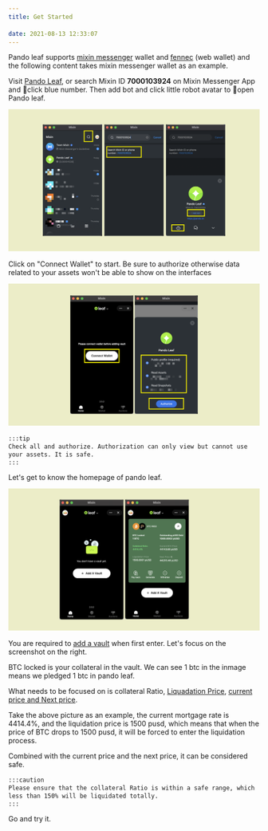 ```yaml
---
title: Get Started 

date: 2021-08-13 12:33:07
---
```

Pando leaf supports [mixin messenger](https://docs.pando.im/docs/wallets/mixin-messenger) wallet and [fennec](https://pando.im/fennec/) (web wallet) and the following content takes mixin messenger wallet as an example.

Visit [Pando Leaf](https://leaf.pando.im), or search Mixin ID **7000103924** on Mixin Messenger App and click blue number. Then add bot and click little robot avatar to open Pando leaf.

![](../assets/leaf-get-started-p1.png)


Click on "Connect Wallet" to start. Be sure to authorize otherwise data related to your assets won't be able to show on the interfaces 

![](../assets/leaf-get-started-p2.png)

````mdx-code-block
:::tip
Check all and authorize. Authorization can only view but cannot use your assets. It is safe.
:::
````

Let's get to know the homepage of pando leaf.

![](../assets/leaf-get-start-p3.png)

You are required to [add a vault](https://docs.pando.im/docs/leaf/tutorials/open-vault) when first enter.  Let's focus on the screenshot on the right.

BTC locked is your collateral in the vault. We can see 1 btc in the inmage means we pledged 1 btc in pando leaf.

What needs to be focused on is collateral Ratio, [Liquadation Price](https://docs.pando.im/docs/leaf/key-concepts/liquidation/liquidation-ratio), [current price and Next price](https://docs.pando.im/docs/leaf/key-concepts/price-oracles).

Take the above picture as an example, the current mortgage rate is 4414.4%, and the liquidation price is 1500 pusd, which means that when the price of BTC drops to 1500 pusd, it will be forced to enter the liquidation process.

Combined with the current price and the next price, it can be considered safe.

````mdx-code-block
:::caution
Please ensure that the collateral Ratio is within a safe range, which less than 150% will be liquidated totally.
:::
````

Go and try it.


